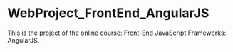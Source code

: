 # WebProject_FrontEnd_AngularJS
This is the project of the online course: Front-End JavaScript Frameworks: AngularJS.
